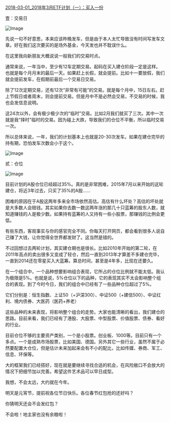 [2018-03-01_2018年3月ETF计划（一）：买入一份](https://mp.weixin.qq.com/s?__biz=MzIwMTIzNDMwNA==&mid=2653408755&idx=1&sn=1ceab2b600566f80dc79aae36bb8d2f0&chksm=8d226f1cba55e60acdf559018a3801e3bbc02929778a5deaf3d0b8aabd6c45606b189ae66ac8&scene=27#wechat_redirect)





壹：交易日



![Image](https://mmbiz.qpic.cn/mmbiz_png/SEPick5M9xjNWzPl2TqZYWVYpGmI0trClEK2y7jZnvmJRWG01MPYCoQZXDbdzmfCcibicIhDMchK5dCUwthGibpicDw/640?wx_fmt=png&tp=webp&wxfrom=5&wx_lazy=1&wx_co=1)

先说一句不好意思，本来应该昨晚发车，但是由于本人太忙导致没有时间写发车文章。好在我们这次要买的是场外基金，今天发也并不耽误什么。



在这里我向新朋友大概说说一般我们的交易时点。



通常来说，一年当中，至少有12车定期交易。起码在买入建仓阶段一定是这样。也就是每个月月末的最后一天。如果赶上长假，就会提前。比如十一要放假，我们就会提前发车，在假期前最后一个交易日交易。



除了12次定期交易，还有12次“非常有可能”的交易。就是每个月中，15日左右。赶上节假日或者周末，则会提前交易。但是月中不是必然会交易，不交易的时候，我也会发信息说明。



这24次以外，会有极少极少次的“临时”交易。比如2月我们就买了三次。其中一次就是我“择时”临时的交易。因为碰上大跌，导致我们的仓位不平衡，所以临时交易一次。



所以总体来说，一年，我们的计划基本上也就是20-30次发车。如果在建仓完毕的持有期，恐怕发车次数会小于这个。



![Image](https://mmbiz.qpic.cn/mmbiz_png/SEPick5M9xjNWzPl2TqZYWVYpGmI0trClmiaVeHMXdgpcsssIvShIpasOCVyo6VbcQ9RDB1ytYiczq8wDicIQw3LMA/640?wx_fmt=png&tp=webp&wxfrom=5&wx_lazy=1&wx_co=1)











贰：仓位



![Image](https://mmbiz.qpic.cn/mmbiz_png/SEPick5M9xjNWzPl2TqZYWVYpGmI0trClEK2y7jZnvmJRWG01MPYCoQZXDbdzmfCcibicIhDMchK5dCUwthGibpicDw/640?wx_fmt=png&tp=webp&wxfrom=5&wx_lazy=1&wx_co=1)

目前计划的A股仓位已经超过35%。真的是非常困难，2015年7月以来开始的这轮建仓，将近3年过去，只买了35%的A股……



困难的原因在于A股这两年多来全市场依然高估。高估有什么坏处？高估的坏处就是大多数人会赔钱。其实如果你去数一数这两年涨的那几十只蓝筹的股东人数，就知道赚钱的人是极少数。如果持有蓝筹的人又持有一些小股票，那赚钱的比例会更低。



有些东西，客观事实与你的感官完全不同。你每天打开网页，都会看到很多人说自己赚了大钱，让你觉得全世界都发财了。这当然是错的。



不过回想过去两轮计划，其实建仓期也是很长。比如2010年开始的第二轮，在2011年高点的卖出很多又变成了轻仓，然后一直到2013年才算差不多建仓完毕，一直到2014还在零星买入大蓝筹。算总时间，甚至是4年多，比现在还要久。



在一个组合中，一个品种想要影响组合表现，它所占的仓位比例就不能太低。我认为极限是5%。也就是说，5%仓位以下的品种，它的表现其实不太会影响整个组合的表现。到了今时今日，我们的组合中已经有了一些品种仓位超过了5%。



它们分别是：恒生指数、上证50（+沪深300）、中证500（+建信500）、中证红利、境内债券、大医药（医药+养老）



这些品种的未来表现，将影响整个组合的走势。大家也能清晰的看出，我们建仓的思路。目前来看，我们已经有了港股、大股票、中型股票、价值股票、债券、看好的行业。



目前仓位不够的主要资产类别，一个是小股票。创业板、1000等。目前只有一个多点。一个是成熟市场股票，比如美国、德国。另外其它一些行业，虽然不属于必然要配置大仓位，但是估计未来加起来会有不小的配比，比如传媒、券商、军工、信息、环保等。



大的框架我们已经搭好，现在就是要继续寻找合适的机会，在风险敞口不会放大的情况下把细节加以完善。希望这件艺术品可以早日成型。



我想，不会太远，大约就在今年。





明天是元宵节，提前祝各位节日快乐。各位春节红包抢的还好吗？



你猜明天还会不会发红包？









不会啦！地主家也没有余粮啦！
